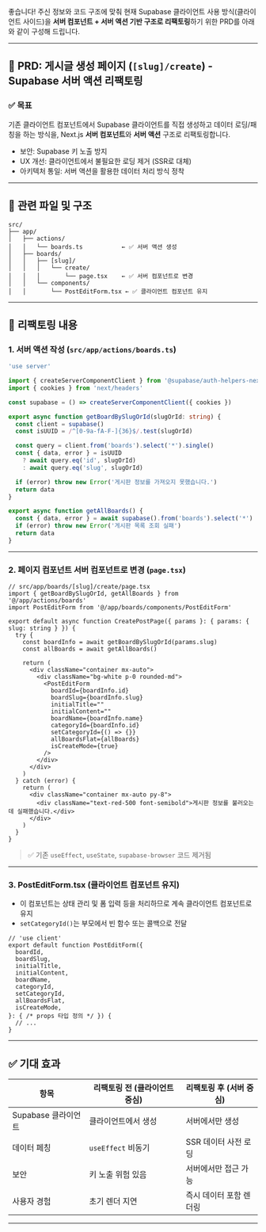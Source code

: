 좋습니다! 주신 정보와 코드 구조에 맞춰 현재 Supabase 클라이언트 사용 방식(클라이언트 사이드)을 **서버 컴포넌트 + 서버 액션 기반 구조로 리팩토링**하기 위한 PRD를 아래와 같이 구성해 드립니다.

---

## 🧩 PRD: 게시글 생성 페이지 (`[slug]/create`) - Supabase 서버 액션 리팩토링

### ✅ 목표
기존 클라이언트 컴포넌트에서 Supabase 클라이언트를 직접 생성하고 데이터 로딩/패칭을 하는 방식을, Next.js **서버 컴포넌트**와 **서버 액션** 구조로 리팩토링합니다.

- 보안: Supabase 키 노출 방지
- UX 개선: 클라이언트에서 불필요한 로딩 제거 (SSR로 대체)
- 아키텍처 통일: 서버 액션을 활용한 데이터 처리 방식 정착

---

## 📁 관련 파일 및 구조

```
src/
├── app/
│   ├── actions/
│   │   └── boards.ts           ← ✅ 서버 액션 생성
│   ├── boards/
│   │   ├── [slug]/
│   │   │   └── create/
│   │   │       └── page.tsx    ← ✅ 서버 컴포넌트로 변경
│   │   └── components/
│   │       └── PostEditForm.tsx ← ✅ 클라이언트 컴포넌트 유지
```

---

## 🔨 리팩토링 내용

### 1. 서버 액션 작성 (`src/app/actions/boards.ts`)

```ts
'use server'

import { createServerComponentClient } from '@supabase/auth-helpers-nextjs'
import { cookies } from 'next/headers'

const supabase = () => createServerComponentClient({ cookies })

export async function getBoardBySlugOrId(slugOrId: string) {
  const client = supabase()
  const isUUID = /^[0-9a-fA-F-]{36}$/.test(slugOrId)

  const query = client.from('boards').select('*').single()
  const { data, error } = isUUID
    ? await query.eq('id', slugOrId)
    : await query.eq('slug', slugOrId)

  if (error) throw new Error('게시판 정보를 가져오지 못했습니다.')
  return data
}

export async function getAllBoards() {
  const { data, error } = await supabase().from('boards').select('*')
  if (error) throw new Error('게시판 목록 조회 실패')
  return data
}
```

---

### 2. 페이지 컴포넌트 서버 컴포넌트로 변경 (`page.tsx`)

```tsx
// src/app/boards/[slug]/create/page.tsx
import { getBoardBySlugOrId, getAllBoards } from '@/app/actions/boards'
import PostEditForm from '@/app/boards/components/PostEditForm'

export default async function CreatePostPage({ params }: { params: { slug: string } }) {
  try {
    const boardInfo = await getBoardBySlugOrId(params.slug)
    const allBoards = await getAllBoards()

    return (
      <div className="container mx-auto">
        <div className="bg-white p-0 rounded-md">
          <PostEditForm
            boardId={boardInfo.id}
            boardSlug={boardInfo.slug}
            initialTitle=""
            initialContent=""
            boardName={boardInfo.name}
            categoryId={boardInfo.id}
            setCategoryId={() => {}}
            allBoardsFlat={allBoards}
            isCreateMode={true}
          />
        </div>
      </div>
    )
  } catch (error) {
    return (
      <div className="container mx-auto py-8">
        <div className="text-red-500 font-semibold">게시판 정보를 불러오는 데 실패했습니다.</div>
      </div>
    )
  }
}
```

> ✅ 기존 `useEffect`, `useState`, `supabase-browser` 코드 제거됨

---

### 3. PostEditForm.tsx (클라이언트 컴포넌트 유지)

- 이 컴포넌트는 상태 관리 및 폼 입력 등을 처리하므로 계속 클라이언트 컴포넌트로 유지
- `setCategoryId()`는 부모에서 빈 함수 또는 콜백으로 전달

```tsx
// 'use client'
export default function PostEditForm({
  boardId,
  boardSlug,
  initialTitle,
  initialContent,
  boardName,
  categoryId,
  setCategoryId,
  allBoardsFlat,
  isCreateMode,
}: { /* props 타입 정의 */ }) {
  // ...
}
```

---

## ✅ 기대 효과

| 항목 | 리팩토링 전 (클라이언트 중심) | 리팩토링 후 (서버 중심) |
|------|-----------------------------|--------------------------|
| Supabase 클라이언트 | 클라이언트에서 생성 | 서버에서만 생성 |
| 데이터 페칭 | `useEffect` 비동기 | SSR 데이터 사전 로딩 |
| 보안 | 키 노출 위험 있음 | 서버에서만 접근 가능 |
| 사용자 경험 | 초기 렌더 지연 | 즉시 데이터 포함 렌더링 |

---

